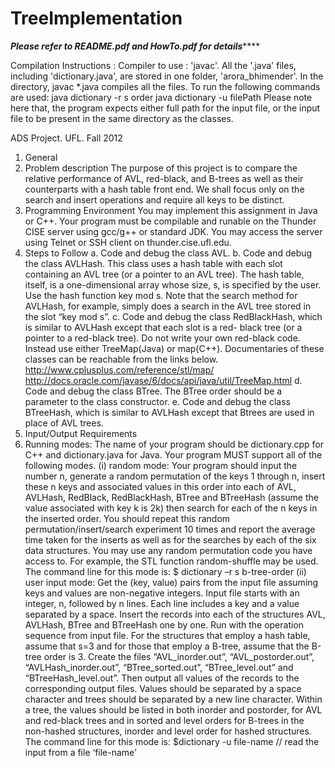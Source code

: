 TreeImplementation
==================
*****Please refer to README.pdf and HowTo.pdf for details*********

Compilation Instructions : Compiler to use : 'javac'. All the '.java' files, including
'dictionary.java', are stored in one folder, 'arora_bhimender'.
In the directory,
javac *.java
compiles all the files.
To run the following commands are used:
java dictionary -r s order
java dictionary -u filePath
Please note here that, the program expects either full path for the input file, or the input file to be
present in the same directory as the classes.





ADS Project. UFL. Fall 2012
1. General
1. Problem description
The purpose of this project is to compare the relative performance of AVL, red-black, and B-trees as well
as their counterparts with a hash table front end. We shall focus only on the search and insert
operations and require all keys to be distinct.
2. Programming Environment
You may implement this assignment in Java or C++. Your program must be compilable and runable on
the Thunder CISE server using gcc/g++ or standard JDK. You may access the server using Telnet or SSH
client on thunder.cise.ufl.edu.
3. Steps to Follow
a. Code and debug the class AVL.
b. Code and debug the class AVLHash. This class uses a hash table with each slot containing an AVL tree
(or a pointer to an AVL tree). The hash table, itself, is a one-dimensional array whose size, s, is specified
by the user. Use the hash function key mod s. Note that the search method for AVLHash, for example,
simply does a search in the AVL tree stored in the slot “key mod s”.
c. Code and debug the class RedBlackHash, which is similar to AVLHash except that each slot is a red-
black tree (or a pointer to a red-black tree). Do not write your own red-black code. Instead use either
TreeMap(Java) or map(C++). Documentaries of these classes can be reachable from the links below.
http://www.cplusplus.com/reference/stl/map/
http://docs.oracle.com/javase/6/docs/api/java/util/TreeMap.html
d. Code and debug the class BTree. The BTree order should be a parameter to the class constructor.
e. Code and debug the class BTreeHash, which is similar to AVLHash except that Btrees are used in place
of AVL trees.
2. Input/Output Requirements
1. Running modes:
The name of your program should be dictionary.cpp for C++ and dictionary.java for Java. Your program
MUST support all of the following modes.
(i) random mode:
Your program should input the number n, generate a random permutation of the keys 1 through n,
insert these n keys and associated values in this order into each of AVL, AVLHash, RedBlack,
RedBlackHash, BTree and BTreeHash (assume the value associated with key k is 2k) then search for each
of the n keys in the inserted order. You should repeat this random permutation/insert/search
experiment 10 times and report the average time taken for the inserts as well as for the searches by
each of the six data structures. You may use any random permutation code you have access to. For
example, the STL function random-shuffle may be used. The command line for this mode is:
$ dictionary –r s b-tree-order
(ii) user input mode:
Get the (key, value) pairs from the input file assuming keys and values are non-negative integers. Input
file starts with an integer, n, followed by n lines. Each line includes a key and a value separated by a
space. Insert the records into each of the structures AVL, AVLHash, BTree and BTreeHash one by one.
Run with the operation sequence from input file. For the structures that employ a hash table, assume
that s=3 and for those that employ a B-tree, assume that the B-tree order is 3. Create the files
“AVL_inorder.out”, “AVL_postorder.out”, “AVLHash_inorder.out”, “BTree_sorted.out”, “BTree_level.out”
and “BTreeHash_level.out”. Then output all values of the records to the corresponding output files.
Values should be separated by a space character and trees should be separated by a new line character.
Within a tree, the values should be listed in both inorder and postorder, for AVL and red-black trees and
in sorted and level orders for B-trees in the non-hashed structures, inorder and level order for hashed
structures.
The command line for this mode is:
$dictionary -u file-name // read the input from a file ‘file-name’
